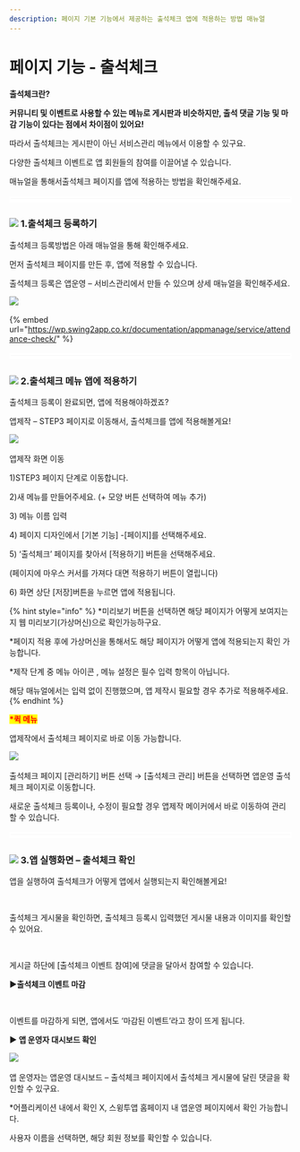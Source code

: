 ```yaml
---
description: 페이지 기본 기능에서 제공하는 출석체크 앱에 적용하는 방법 매뉴얼
---
```


# 페이지 기능 - 출석체크

**출석체크란?**

**커뮤니티 및 이벤트로 사용할 수 있는 메뉴로 게시판과 비슷하지만, 출석 댓글 기능 및 마감 기능이 있다는 점에서 차이점이 있어요!**

따라서 출석체크는 게시판이 아닌 서비스관리 메뉴에서 이용할 수 있구요.

다양한  출석체크 이벤트로 앱 회원들의 참여를 이끌어낼 수 있습니다.

매뉴얼을 통해서출석체크 페이지를 앱에 적용하는 방법을 확인해주세요.

![](../../../.gitbook/assets/수평성.PNG)

### ![](https://wp.swing2app.co.kr/wp-content/uploads/2018/09/%EB%8B%A8%EB%9D%BD1-1.png) **1.출석체크 등록하기**

출석체크 등록방법은 아래 매뉴얼을 통해 확인해주세요.

먼저 출석체크 페이지를  만든 후, 앱에 적용할 수 있습니다.

출석체크 등록은 앱운영 – 서비스관리에서 만들 수 있으며 상세 매뉴얼을 확인해주세요.

![](https://wp.swing2app.co.kr/wp-content/uploads/2022/07/%EC%B6%9C%EC%84%9D%EC%B2%B4%ED%81%AC1\_2020.03.png)

{% embed url="https://wp.swing2app.co.kr/documentation/appmanage/service/attendance-check/" %}

![](../../../.gitbook/assets/수평성.PNG)

### ![](https://wp.swing2app.co.kr/wp-content/uploads/2018/09/%EB%8B%A8%EB%9D%BD1-1.png) **2.출석체크 메뉴 앱에 적용하기**

출석체크 등록이 완료되면, 앱에 적용해야하겠죠?

앱제작 – STEP3 페이지로 이동해서, 출석체크를 앱에 적용해볼게요!

![](https://wp.swing2app.co.kr/wp-content/uploads/2022/07/%EC%B6%9C%EC%84%9D%EC%B2%B4%ED%81%AC.png)

앱제작 화면 이동

1\)STEP3 페이지 단계로 이동합니다.

2\)새 메뉴를 만들어주세요. (+ 모양 버튼 선택하여 메뉴 추가)

3\) 메뉴 이름 입력

4\) 페이지 디자인에서 \[기본 기능] -\[페이지]를 선택해주세요.&#x20;

5\) ‘출석체크’ 페이지를 찾아서 \[적용하기] 버튼을 선택해주세요.&#x20;

(페이지에 마우스 커서를 가져다 대면 적용하기 버튼이 열립니다)

6\) 화면 상단 \[저장]버튼을 누르면 앱에 적용됩니다.&#x20;

{% hint style="info" %}
\*미리보기 버튼을 선택하면 해당 페이지가 어떻게 보여지는지 웹 미리보기(가상머신)으로 확인가능하구요.

\*페이지 적용 후에 가상머신을 통해서도 해당 페이지가 어떻게 앱에 적용되는지 확인 가능합니다.

\*제작 단계 중 메뉴 아이콘 , 메뉴 설정은 필수 입력 항목이 아닙니다.

해당 매뉴얼에서는 입력 없이 진행했으며, 앱 제작시 필요할 경우 추가로 적용해주세요.
{% endhint %}



<mark style="color:red;">**\*퀵 메뉴**</mark>

앱제작에서 출석체크 페이지로 바로 이동 가능합니다.

![](https://wp.swing2app.co.kr/wp-content/uploads/2022/07/%EC%B6%9C%EC%84%9D%EC%B2%B4%ED%81%AC2.png)

출석체크 페이지 \[관리하기] 버튼 선택 → \[출석체크 관리] 버튼을 선택하면 앱운영 출석체크 페이지로 이동합니다.

새로운 출석체크 등록이나, 수정이 필요할 경우 앱제작 메이커에서 바로 이동하여 관리할 수 있습니다.

![](../../../.gitbook/assets/수평성.PNG)

### ![](https://wp.swing2app.co.kr/wp-content/uploads/2018/09/%EB%8B%A8%EB%9D%BD1-1.png) **3.앱 실행화면 – 출석체크 확인**

앱을 실행하여 출석체크가 어떻게 앱에서 실행되는지 확인해볼게요!

<div align="left">

<img src="https://wp.swing2app.co.kr/wp-content/uploads/2018/10/%EC%B6%9C%EC%84%9D%EC%B2%B4%ED%81%AC3_20.03.png" alt="">

</div>

출석체크 게시물을 확인하면, 출석체크 등록시 입력했던 게시물 내용과 이미지를 확인할 수 있어요.



<div align="left">

<img src="https://wp.swing2app.co.kr/wp-content/uploads/2018/10/%EC%B6%9C%EC%84%9D%EC%B2%B4%ED%81%AC4_20.03.png" alt="">

</div>

게시글 하단에 \[출석체크 이벤트 참여]에 댓글을 달아서 참여할 수 있습니다.&#x20;



**▶출석체크 이벤트 마감**

<div align="left">

<img src="https://wp.swing2app.co.kr/wp-content/uploads/2018/10/%EC%B6%9C%EC%84%9D%EC%B2%B4%ED%81%AC5_20.03.png" alt="">

</div>

이벤트를 마감하게 되면, 앱에서도 ‘마감된 이벤트’라고 창이 뜨게 됩니다.



**▶ 앱 운영자 대시보드 확인**

![](https://wp.swing2app.co.kr/wp-content/uploads/2018/10/%EC%B6%9C%EC%84%9D%EC%B2%B4%ED%81%AC6\_20.03.png)

앱 운영자는 앱운영 대시보드 – 출석체크 페이지에서 출석체크 게시물에 달린 댓글을 확인할 수 있구요.

\*어플리케이션 내에서 확인 X, 스윙투앱 홈페이지 내 앱운영 페이지에서 확인 가능합니다.&#x20;

사용자 이름을 선택하면, 해당 회원 정보를 확인할 수 있습니다.

